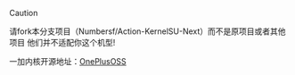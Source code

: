 > [!CAUTION]
> 
>请fork本分支项目（Numbersf/Action-KernelSU-Next）而不是原项目或者其他项目 他们并不适配你这个机型!
 
一加内核开源地址：[OnePlusOSS](https://github.com/OnePlusOSS/kernel_manifest)


